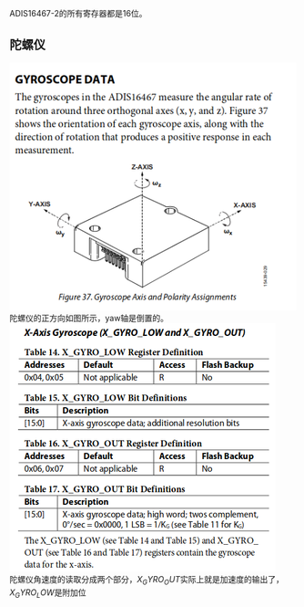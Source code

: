 ADIS16467-2的所有寄存器都是16位。  
## 陀螺仪
![img.png](Pics/img.png)  
陀螺仪的正方向如图所示，yaw轴是倒置的。  
![img.png](Pics/img1.png)  
陀螺仪角速度的读取分成两个部分，$X_GYRO_OUT$实际上就是加速度的输出了，$X_GYRO_LOW$是附加位